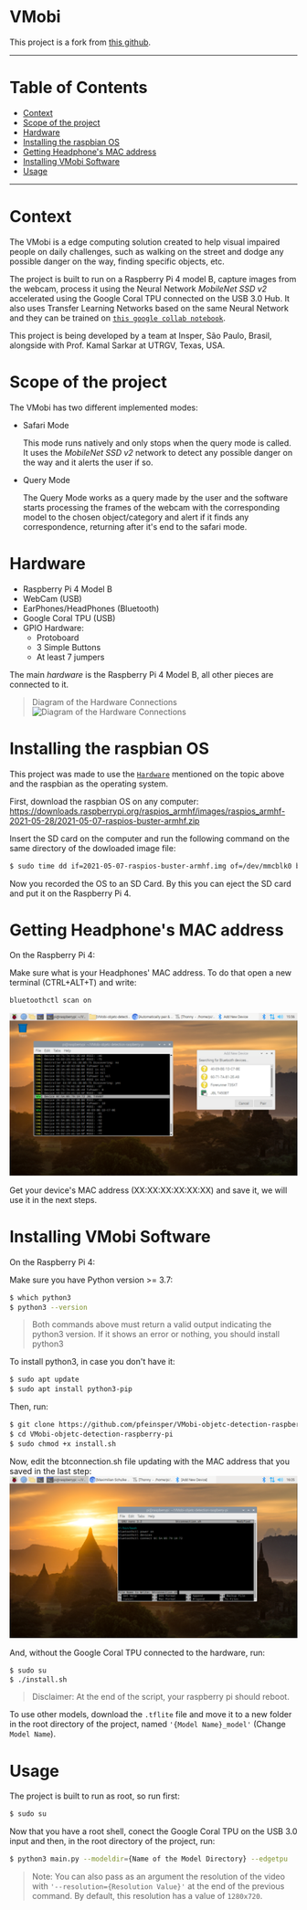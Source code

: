 <h1>VMobi</h1>

This project is a fork from [this github](https://github.com/EdjeElectronics/TensorFlow-Lite-Object-Detection-on-Android-and-Raspberry-Pi).

---------------
<h1>Table of Contents</h1>

- [Context](#context)
- [Scope of the project](#scope-of-the-project)
- [Hardware](#hardware)
- [Installing the raspbian OS](#installing-the-raspbian-os)
- [Getting Headphone's MAC address](#getting-headphones-mac-address)
- [Installing VMobi Software](#installing-vmobi-software)
- [Usage](#usage)

--------------

Context
===========

The VMobi is a edge computing solution created to help visual impaired people on daily challenges, such as walking on the street and dodge any possible danger on the way, finding specific objects, etc.

The project is built to run on a Raspberry Pi 4 model B, capture images from the webcam, process it using the Neural Network _MobileNet SSD v2_ accelerated using the Google Coral TPU connected on the USB 3.0 Hub. It also uses Transfer Learning Networks based on the same Neural Network and they can be trained on [`this google collab notebook`](https://drive.google.com/file/d/1byyGspm0q2N7z_AErVBGIZ0rbHX7VEDG/view?usp=sharing).

This project is being developed by a team at Insper, São Paulo, Brasil, alongside with Prof. Kamal Sarkar at UTRGV, Texas, USA.

Scope of the project
============

The VMobi has two different implemented modes:

- Safari Mode
    
    This mode runs natively and only stops when the query mode is called. It uses the _MobileNet SSD v2_ network to detect any possible danger on the way and it alerts the user if so.

- Query Mode

    The Query Mode works as a query made by the user and the software starts processing the frames of the webcam with the corresponding model to the chosen object/category and alert if it finds any correspondence, returning after it's end to the safari mode.

Hardware
=========

- Raspberry Pi 4 Model B
- WebCam (USB)
- EarPhones/HeadPhones (Bluetooth)
- Google Coral TPU (USB)
- GPIO Hardware:
  - Protoboard
  - 3 Simple Buttons
  - At least 7 jumpers

The main _hardware_ is the Raspberry Pi 4 Model B, all other pieces are connected to it.

> Diagram of the Hardware Connections
![Diagram of the Hardware Connections](images/VMobi-diagram-connections-hw.drawio.png)

Installing the raspbian OS
===========================

This project was made to use the [`Hardware`](#hardware) mentioned on the topic above and the raspbian as the operating system.

First, download the raspbian OS on any computer: https://downloads.raspberrypi.org/raspios_armhf/images/raspios_armhf-2021-05-28/2021-05-07-raspios-buster-armhf.zip

Insert the SD card on the computer and run the following command on the same directory of the dowloaded image file:

```sh
$ sudo time dd if=2021-05-07-raspios-buster-armhf.img of=/dev/mmcblk0 bs=4M conv=sync,noerror status=progress
```

Now you recorded the OS to an SD Card. By this you can eject the SD card and put it on the Raspberry Pi 4.

Getting Headphone's MAC address
==========================
On the Raspberry Pi 4:

Make sure what is your Headphones' MAC address. To do that open a new terminal (CTRL+ALT+T) and write:
```bash
bluetoothctl scan on
```
![Getting device's MAC address](images/get_MAC_address.png)

Get your device's MAC address (XX:XX:XX:XX:XX:XX) and save it, we will use it in the next steps.

Installing VMobi Software
==========================

On the Raspberry Pi 4:

Make sure you have Python version >= 3.7:

```sh
$ which python3
$ python3 --version
```

> Both commands above must return a valid output indicating the python3 version. If it shows an error or nothing, you should install python3

To install python3, in case you don't have it:

```sh
$ sudo apt update
$ sudo apt install python3-pip
```

Then, run:

```sh
$ git clone https://github.com/pfeinsper/VMobi-objetc-detection-raspberry-pi
$ cd VMobi-objetc-detection-raspberry-pi
$ sudo chmod +x install.sh
```

Now, edit the btconnection.sh file updating with the MAC address that you saved in the last step:
![Updating MAC address](images/bluetooth_script.png)


And, without the Google Coral TPU connected to the hardware, run:
```
$ sudo su
$ ./install.sh
```

> Disclaimer: At the end of the script, your raspberry pi should reboot.

To use other models, download the `.tflite` file and move it to a new folder in the root directory of the project, named `'{Model Name}_model'` (Change `Model Name`).

Usage
======

The project is built to run as root, so run first:

```sh
$ sudo su
```

Now that you have a root shell, conect the Google Coral TPU on the USB 3.0 input and then, in the root directory of the project, run:

```sh
$ python3 main.py --modeldir={Name of the Model Directory} --edgetpu
```

> Note: You can also pass as an argument the resolution of the video with `'--resolution={Resolution Value}'` at the end of the previous command. By default, this resolution has a value of `1280x720`.
